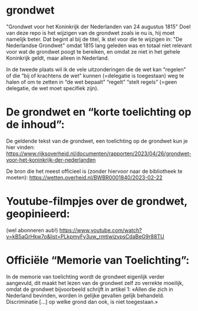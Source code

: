 # grondwet
"Grondwet voor het Koninkrijk der Nederlanden van 24 augustus 1815"
Doel van deze repo is het wijzigen van de grondwet zoals ie nu is, hij moet namelijk beter.
Dat begint al bij de titel, ik stel voor die te wijzigen in:
"De Nederlandse Grondwet" omdat 1815 lang geleden was en totaal niet relevant voor wat de grondwet poogt te bereiken, en omdat ze niet in het gehele Koninkrijk geldt, maar alleen in Nederland.

In de tweede plaats wil ik de vele uitzonderingen die de wet kan “regelen” of die “bij of krachtens de wet” kunnen (=delegatie is toegestaan) weg te halen of om te zetten in “de wet bepaalt” “regelt” “stelt regels” (=geen delegatie, de wet moet specifiek zijn).

# De grondwet en “korte toelichting op de inhoud”:
De geldende tekst van de grondwet, een toelichting op de grondwet kun je hier vinden:
https://www.rijksoverheid.nl/documenten/rapporten/2023/04/26/grondwet-voor-het-koninkrijk-der-nederlanden

De bron die het meest officieel is (zonder hiervoor naar de bibliotheek te moeten):
https://wetten.overheid.nl/BWBR0001840/2023-02-22 

# Youtube-filmpjes over de grondwet, geopinieerd:
(wel abonneren aub!)
https://www.youtube.com/watch?v=kB5aGrHkw7o&list=PLkpmyFy3uw_rmtiwizvpsCdaBeG9r88TU 

# Officiële “Memorie van Toelichting”:
In de memorie van toelichting wordt de grondwet eigenlijk verder aangevuld, dit maakt het lezen van de grondwet zelf zo verrekte moeilijk, omdat de grondwet bijvoorbeeld schrijft in artikel 1:
«Allen die zich in Nederland bevinden, worden in gelijke gevallen gelijk behandeld. Discriminatie […] op welke grond dan ook, is niet toegestaan.»
